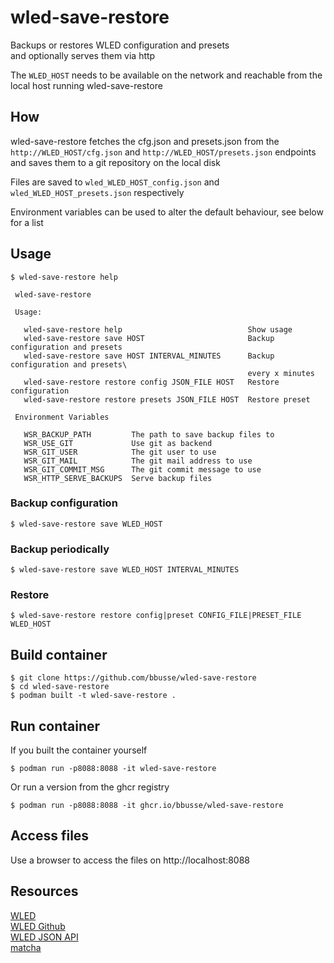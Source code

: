 # wled-save-restore
Backups or restores WLED configuration and presets  
and optionally serves them via http

The `WLED_HOST` needs to be available on the network and reachable
from the local host running wled-save-restore  

## How
wled-save-restore fetches the cfg.json and presets.json from the `http://WLED_HOST/cfg.json` and `http://WLED_HOST/presets.json` endpoints and saves them to a git repository on the local disk

Files are saved to `wled_WLED_HOST_config.json` and `wled_WLED_HOST_presets.json` respectively  

Environment variables can be used to alter the default behaviour, see below for a list

## Usage
```
$ wled-save-restore help

 wled-save-restore

 Usage:

   wled-save-restore help                            Show usage
   wled-save-restore save HOST                       Backup configuration and presets
   wled-save-restore save HOST INTERVAL_MINUTES      Backup configuration and presets\
                                                     every x minutes
   wled-save-restore restore config JSON_FILE HOST   Restore configuration
   wled-save-restore restore presets JSON_FILE HOST  Restore preset

 Environment Variables

   WSR_BACKUP_PATH         The path to save backup files to
   WSR_USE_GIT             Use git as backend
   WSR_GIT_USER            The git user to use
   WSR_GIT_MAIL            The git mail address to use
   WSR_GIT_COMMIT_MSG      The git commit message to use
   WSR_HTTP_SERVE_BACKUPS  Serve backup files
```
### Backup configuration
```
$ wled-save-restore save WLED_HOST
```
### Backup periodically
```
$ wled-save-restore save WLED_HOST INTERVAL_MINUTES
```
### Restore
```
$ wled-save-restore restore config|preset CONFIG_FILE|PRESET_FILE WLED_HOST
```
## Build container
```
$ git clone https://github.com/bbusse/wled-save-restore
$ cd wled-save-restore
$ podman built -t wled-save-restore .
```
## Run container
If you built the container yourself
```
$ podman run -p8088:8088 -it wled-save-restore
```
Or run a version from the ghcr registry
```
$ podman run -p8088:8088 -it ghcr.io/bbusse/wled-save-restore
```
## Access files
Use a browser to access the files on http://localhost:8088

## Resources
[WLED](https://kno.wled.ge/)  
[WLED Github](https://github.com/Aircoookie/WLED/)  
[WLED JSON API](https://kno.wled.ge/interfaces/json-api/)  
[matcha](https://github.com/emersion/matcha)
